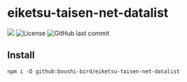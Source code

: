 # eiketsu-taisen-net-datalist

![](https://github.com/boushi-bird/eiketsu-taisen-net-datalist/workflows/CI/badge.svg)
![License](https://img.shields.io/github/license/boushi-bird/eiketsu-taisen-net-datalist.svg)
![GitHub last commit](https://img.shields.io/github/last-commit/boushi-bird/eiketsu-taisen-net-datalist/main.svg)

## Install

```
npm i -D github:boushi-bird/eiketsu-taisen-net-datalist
```
